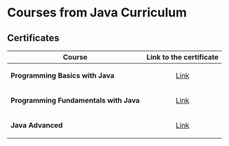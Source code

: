 # Courses from Java Curriculum

## Certificates
|          Course                   |                       Link to the certificate                                                |
|         ----------                  |                       -----------------------                                               |
|  <strong> Programming Basics with Java <strong> | <p align="center"> <a href="https://softuni.bg/certificates/details/174989/499add13" target="_blank">Link</a> </p> | 
|  <strong> Programming Fundamentals with Java <strong> | <p align="center"> <a href="https://softuni.bg/certificates/details/195182/31daf9ef" target="_blank">Link</a> </p> | 
|  <strong> Java Advanced <strong> | <p align="center"> <a href="" target="_blank">Link</a> </p> | 

